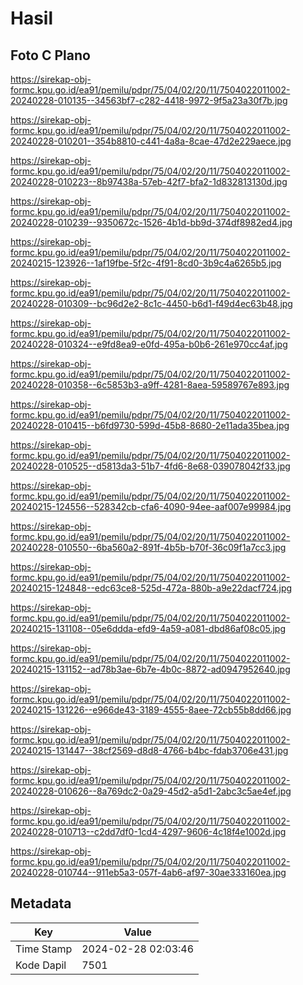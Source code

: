 # Hasil

## Foto C Plano

https://sirekap-obj-formc.kpu.go.id/ea91/pemilu/pdpr/75/04/02/20/11/7504022011002-20240228-010135--34563bf7-c282-4418-9972-9f5a23a30f7b.jpg

https://sirekap-obj-formc.kpu.go.id/ea91/pemilu/pdpr/75/04/02/20/11/7504022011002-20240228-010201--354b8810-c441-4a8a-8cae-47d2e229aece.jpg

https://sirekap-obj-formc.kpu.go.id/ea91/pemilu/pdpr/75/04/02/20/11/7504022011002-20240228-010223--8b97438a-57eb-42f7-bfa2-1d832813130d.jpg

https://sirekap-obj-formc.kpu.go.id/ea91/pemilu/pdpr/75/04/02/20/11/7504022011002-20240228-010239--9350672c-1526-4b1d-bb9d-374df8982ed4.jpg

https://sirekap-obj-formc.kpu.go.id/ea91/pemilu/pdpr/75/04/02/20/11/7504022011002-20240215-123926--1af19fbe-5f2c-4f91-8cd0-3b9c4a6265b5.jpg

https://sirekap-obj-formc.kpu.go.id/ea91/pemilu/pdpr/75/04/02/20/11/7504022011002-20240228-010309--bc96d2e2-8c1c-4450-b6d1-f49d4ec63b48.jpg

https://sirekap-obj-formc.kpu.go.id/ea91/pemilu/pdpr/75/04/02/20/11/7504022011002-20240228-010324--e9fd8ea9-e0fd-495a-b0b6-261e970cc4af.jpg

https://sirekap-obj-formc.kpu.go.id/ea91/pemilu/pdpr/75/04/02/20/11/7504022011002-20240228-010358--6c5853b3-a9ff-4281-8aea-59589767e893.jpg

https://sirekap-obj-formc.kpu.go.id/ea91/pemilu/pdpr/75/04/02/20/11/7504022011002-20240228-010415--b6fd9730-599d-45b8-8680-2e11ada35bea.jpg

https://sirekap-obj-formc.kpu.go.id/ea91/pemilu/pdpr/75/04/02/20/11/7504022011002-20240228-010525--d5813da3-51b7-4fd6-8e68-039078042f33.jpg

https://sirekap-obj-formc.kpu.go.id/ea91/pemilu/pdpr/75/04/02/20/11/7504022011002-20240215-124556--528342cb-cfa6-4090-94ee-aaf007e99984.jpg

https://sirekap-obj-formc.kpu.go.id/ea91/pemilu/pdpr/75/04/02/20/11/7504022011002-20240228-010550--6ba560a2-891f-4b5b-b70f-36c09f1a7cc3.jpg

https://sirekap-obj-formc.kpu.go.id/ea91/pemilu/pdpr/75/04/02/20/11/7504022011002-20240215-124848--edc63ce8-525d-472a-880b-a9e22dacf724.jpg

https://sirekap-obj-formc.kpu.go.id/ea91/pemilu/pdpr/75/04/02/20/11/7504022011002-20240215-131108--05e6ddda-efd9-4a59-a081-dbd86af08c05.jpg

https://sirekap-obj-formc.kpu.go.id/ea91/pemilu/pdpr/75/04/02/20/11/7504022011002-20240215-131152--ad78b3ae-6b7e-4b0c-8872-ad0947952640.jpg

https://sirekap-obj-formc.kpu.go.id/ea91/pemilu/pdpr/75/04/02/20/11/7504022011002-20240215-131226--e966de43-3189-4555-8aee-72cb55b8dd66.jpg

https://sirekap-obj-formc.kpu.go.id/ea91/pemilu/pdpr/75/04/02/20/11/7504022011002-20240215-131447--38cf2569-d8d8-4766-b4bc-fdab3706e431.jpg

https://sirekap-obj-formc.kpu.go.id/ea91/pemilu/pdpr/75/04/02/20/11/7504022011002-20240228-010626--8a769dc2-0a29-45d2-a5d1-2abc3c5ae4ef.jpg

https://sirekap-obj-formc.kpu.go.id/ea91/pemilu/pdpr/75/04/02/20/11/7504022011002-20240228-010713--c2dd7df0-1cd4-4297-9606-4c18f4e1002d.jpg

https://sirekap-obj-formc.kpu.go.id/ea91/pemilu/pdpr/75/04/02/20/11/7504022011002-20240228-010744--911eb5a3-057f-4ab6-af97-30ae333160ea.jpg


## Metadata

| Key        | Value               |
| ---------- | ------------------- |
| Time Stamp | 2024-02-28 02:03:46 |
| Kode Dapil | 7501                |



